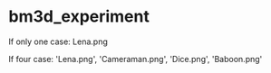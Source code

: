 # bm3d_experiment

If only one case: Lena.png

If four case: 'Lena.png', 'Cameraman.png', 'Dice.png', 'Baboon.png'
